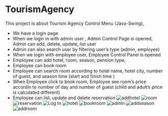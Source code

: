 # TourismAgency
This project is about Tourism Agency Control Menu (Java-Swing),
-	We have a login page
-	When we login in with admin user , Admin Control Page is opened, Admin can add, delete, update, list user
-	Admin can also search user by filtering user’s type (admin, employee)
-	When we login with employee user, Employee Control Panel is opened 
-	Employee can add hotel, room, season, pension type,
-	Employee can book room 
-	Employee can search room according to hotel name, hotel city, number of guest, and season time (start and finish time )
-	When Employee click to book room, Employee see room’s price accordin to number of day and number of guest (child and adult’s price is calculated different)
-	Employee can list, update and delete reservation
![addhotel](https://github.com/Azadoz123/TourismAgency/assets/132884475/27eb0c4e-308e-4cd8-9b13-42054512ce43)
![room](https://github.com/Azadoz123/TourismAgency/assets/132884475/2b4a9be0-b05b-439e-b40a-89c1513e87a3)
![reservation](https://github.com/Azadoz123/TourismAgency/assets/132884475/e6a5da28-2221-4e92-9b81-0a68b268320b)
![Log In](https://github.com/Azadoz123/TourismAgency/assets/132884475/d12ce8c8-8bc2-4dbf-ba46-6a9c2270c4b8)
![hotel](https://github.com/Azadoz123/TourismAgency/assets/132884475/3dffc9b3-c858-4bbc-a7e1-6d361a743bc1)
![bookroom](https://github.com/Azadoz123/TourismAgency/assets/132884475/c7da24a6-2861-4be1-a60d-59111875feab)
![admin](https://github.com/Azadoz123/TourismAgency/assets/132884475/328d2b5c-5ff9-4081-9588-507569e4ad61)
![addseason](https://github.com/Azadoz123/TourismAgency/assets/132884475/50ff8462-7b6e-482d-a0e3-64a0a1e894d3)
![addroom](https://github.com/Azadoz123/TourismAgency/assets/132884475/98cfd5ab-9306-4dfc-a7c0-44cb6794a4be)
